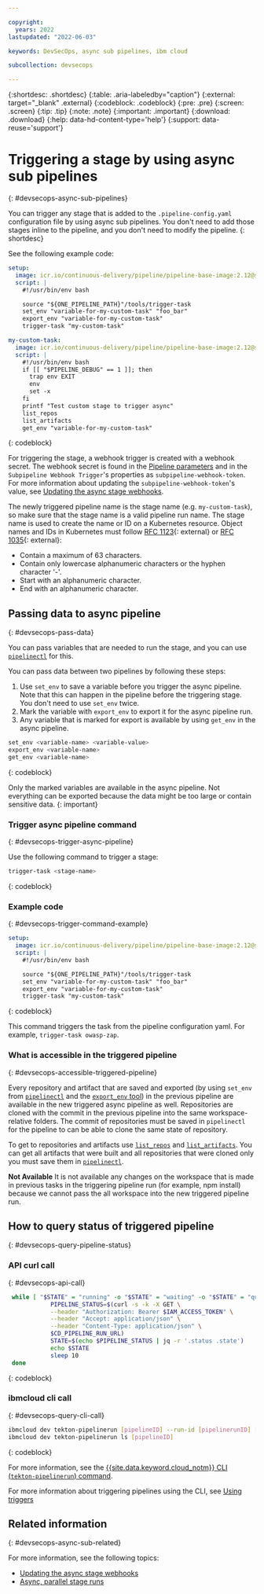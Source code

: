 ```yaml
---

copyright:
  years: 2022
lastupdated: "2022-06-03"

keywords: DevSecOps, async sub pipelines, ibm cloud

subcollection: devsecops

---
```


{:shortdesc: .shortdesc}
{:table: .aria-labeledby="caption"}
{:external: target="_blank" .external}
{:codeblock: .codeblock}
{:pre: .pre}
{:screen: .screen}
{:tip: .tip}
{:note: .note}
{:important: .important}
{:download: .download}
{:help: data-hd-content-type='help'}
{:support: data-reuse='support'}

# Triggering a stage by using async sub pipelines
{: #devsecops-async-sub-pipelines}

You can trigger any stage that is added to the  `.pipeline-config.yaml` configuration file by using async sub pipelines. You don't need to add those stages inline to the pipeline, and you don't need to modify the pipeline.
{: shortdesc}

See the following example code:

```yaml
setup:
  image: icr.io/continuous-delivery/pipeline/pipeline-base-image:2.12@sha256:ff4053b0bca784d6d105fee1d008cfb20db206011453071e86b69ca3fde706a4
  script: |
    #!/usr/bin/env bash

    source "${ONE_PIPELINE_PATH}"/tools/trigger-task
    set_env "variable-for-my-custom-task" "foo_bar"
    export_env "variable-for-my-custom-task"
    trigger-task "my-custom-task"

my-custom-task:
  image: icr.io/continuous-delivery/pipeline/pipeline-base-image:2.12@sha256:ff4053b0bca784d6d105fee1d008cfb20db206011453071e86b69ca3fde706a4
  script: |
    #!/usr/bin/env bash
    if [[ "$PIPELINE_DEBUG" == 1 ]]; then
      trap env EXIT
      env
      set -x
    fi
    printf "Test custom stage to trigger async"
    list_repos
    list_artifacts
    get_env "variable-for-my-custom-task"
```
{: codeblock}

For triggering the stage, a webhook trigger is created with a webhook secret. The webhook secret is found in the [Pipeline parameters](/docs/devsecops?topic=devsecops-cd-devsecops-pipeline-parm) and in the `Subpipeline Webhook Trigger`'s properties as `subpipeline-webhook-token`. For more information about updating the `subpipeline-webhook-token`'s value, see [Updating the async stage webhooks](/docs/devsecops?topic=devsecops-update-async-webhook).

The newly triggered pipeline name is the stage name (e.g. `my-custom-task`), so make sure that the stage name is a valid pipeline run name. The stage name is used to create the name or ID on a Kubernetes resource. Object names and IDs in Kubernetes must follow [RFC 1123](https://datatracker.ietf.org/doc/html/rfc1123){: external} or [RFC 1035](https://datatracker.ietf.org/doc/html/rfc1035){: external}:

* Contain a maximum of 63 characters.
* Contain only lowercase alphanumeric characters or the hyphen character '-'.
* Start with an alphanumeric character.
* End with an alphanumeric character.

## Passing data to async pipeline
{: #devsecops-pass-data}

You can pass variables that are needed to run the stage, and you can use [`pipelinectl`](/docs/devsecops?topic=devsecops-devsecops-pipelinectl) for this.

You can pass data between two pipelines by following these steps:
1. Use `set_env` to save a variable before you trigger the async pipeline. Note that this can happen in the pipeline before the triggering stage. You don't need to use `set_env` twice.
1. Mark the variable with `export_env` to export it for the async pipeline run.
1. Any variable that is marked for export is available by using `get_env` in the async pipeline.

```bash
set_env <variable-name> <variable-value>
export_env <variable-name>
get_env <variable-name>
```
{: codeblock}

Only the marked variables are available in the async pipeline. Not everything can be exported because the data might be too large or contain sensitive data.
{: important}

### Trigger async pipeline command
{: #devsecops-trigger-async-pipeline}

Use the following command to trigger a stage:

```bash
trigger-task <stage-name>
```
{: codeblock}

### Example code
{: #devsecops-trigger-command-example}

```yaml
setup:
  image: icr.io/continuous-delivery/pipeline/pipeline-base-image:2.12@sha256:ff4053b0bca784d6d105fee1d008cfb20db206011453071e86b69ca3fde706a4
  script: |
    #!/usr/bin/env bash

    source "${ONE_PIPELINE_PATH}"/tools/trigger-task
    set_env "variable-for-my-custom-task" "foo_bar"
    export_env "variable-for-my-custom-task"
    trigger-task "my-custom-task"
```
{: codeblock}

This command triggers the task from the pipeline configuration yaml. For example, `trigger-task owasp-zap`.

###  What is accessible in the triggered pipeline
{: #devsecops-accessible-triggered-pipeline}

Every repository and artifact that are saved and exported (by using `set_env` from [`pipelinectl`](/docs/devsecops?topic=devsecops-devsecops-pipelinectl) and the [`export_env` tool](/docs/devsecops?topic=devsecops-devsecops-async-stages)) in the previous pipeline are available in the new triggered async pipeline as well. Repositories are cloned with the commit in the previous pipeline into the same workspace-relative folders. The commit of repositories must be saved in `pipelinectl` for the pipeline to can be able to clone the same state of repository.

To get to repositories and artifacts use [`list_repos`](/docs/devsecops?topic=devsecops-devsecops-pipelinectl#list_repos) and [`list_artifacts`](/docs/devsecops?topic=devsecops-devsecops-pipelinectl#list_artifacts). You can get all artifacts that were built and all repositories that were cloned only you must save them in [`pipelinectl`](/docs/devsecops?topic=devsecops-devsecops-pipelinectl).

**Not Available**
It is not available any changes on the workspace that is made in previous tasks in the triggering pipeline run (for example, npm install) because we cannot pass the all workspace into the new triggered pipeline run.

## How to query status of triggered pipeline
{: #devsecops-query-pipeline-status}

### API curl call
{: #devsecops-api-call}

```sh
 while [ "$STATE" = "running" -o "$STATE" = "waiting" -o "$STATE" = "queued" -o "$STATE" = "pending" ]; do
            PIPELINE_STATUS=$(curl -s -k -X GET \
            --header "Authorization: Bearer $IAM_ACCESS_TOKEN" \
            --header "Accept: application/json" \
            --header "Content-Type: application/json" \
            $CD_PIPELINE_RUN_URL)
            STATE=$(echo $PIPELINE_STATUS | jq -r '.status .state')
            echo $STATE
            sleep 10
 done
```
{: codeblock}

### ibmcloud cli call
{: #devsecops-query-cli-call}

```bash
ibmcloud dev tekton-pipelinerun [pipelineID] --run-id [pipelinerunID] [--output JSON]
ibmcloud dev tekton-pipelinerun ls [pipelineID]
```
{: codeblock}

For more information, see the [{{site.data.keyword.cloud_notm}} CLI (`tekton-pipelinerun`) command](/docs/cli?topic=cli-idt-cli#tekton-pipelinerun).

For more information about triggering pipelines using the CLI, see [Using triggers](/docs/ContinuousDelivery?topic=ContinuousDelivery-tekton-pipelines&interface=api#using-triggers)

## Related information
{: #devsecops-async-sub-related}

For more information, see the following topics:
- [Updating the async stage webhooks](/docs/devsecops?topic=devsecops-update-async-webhook)
- [Async, parallel stage runs](/docs/devsecops?topic=devsecops-devsecops-async-stages)

